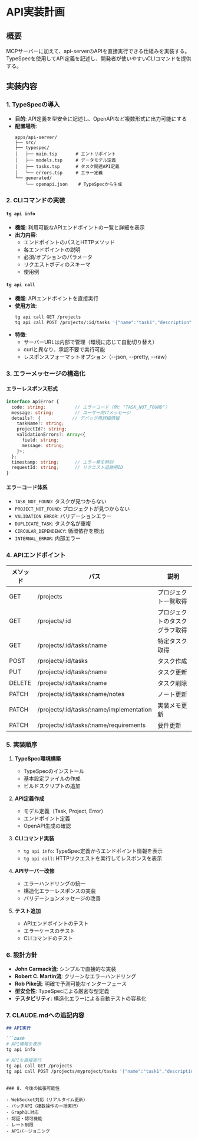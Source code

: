 # API実装計画

## 概要
MCPサーバーに加えて、api-serverのAPIを直接実行できる仕組みを実装する。TypeSpecを使用してAPI定義を記述し、開発者が使いやすいCLIコマンドを提供する。

## 実装内容

### 1. TypeSpecの導入
- **目的**: API定義を型安全に記述し、OpenAPIなど複数形式に出力可能にする
- **配置場所**:
  ```
  apps/api-server/
  ├── src/
  ├── typespec/
  │   ├── main.tsp       # エントリポイント
  │   ├── models.tsp     # データモデル定義
  │   ├── tasks.tsp      # タスク関連API定義
  │   └── errors.tsp     # エラー定義
  └── generated/
      └── openapi.json    # TypeSpecから生成
  ```

### 2. CLIコマンドの実装

#### `tg api info`
- **機能**: 利用可能なAPIエンドポイントの一覧と詳細を表示
- **出力内容**:
  - エンドポイントのパスとHTTPメソッド
  - 各エンドポイントの説明
  - 必須/オプションのパラメータ
  - リクエストボディのスキーマ
  - 使用例

#### `tg api call`
- **機能**: APIエンドポイントを直接実行
- **使用方法**:
  ```bash
  tg api call GET /projects
  tg api call POST /projects/:id/tasks '{"name":"task1","description":"説明"}'
  ```
- **特徴**:
  - サーバーURLは内部で管理（環境に応じて自動切り替え）
  - curlと異なり、承認不要で実行可能
  - レスポンスフォーマットオプション（--json, --pretty, --raw）

### 3. エラーメッセージの構造化

#### エラーレスポンス形式
```typescript
interface ApiError {
  code: string;           // エラーコード（例: "TASK_NOT_FOUND"）
  message: string;        // ユーザー向けメッセージ
  details?: {            // デバッグ用詳細情報
    taskName?: string;
    projectId?: string;
    validationErrors?: Array<{
      field: string;
      message: string;
    }>;
  };
  timestamp: string;      // エラー発生時刻
  requestId: string;      // リクエスト追跡用ID
}
```

#### エラーコード体系
- `TASK_NOT_FOUND`: タスクが見つからない
- `PROJECT_NOT_FOUND`: プロジェクトが見つからない
- `VALIDATION_ERROR`: バリデーションエラー
- `DUPLICATE_TASK`: タスク名が重複
- `CIRCULAR_DEPENDENCY`: 循環依存を検出
- `INTERNAL_ERROR`: 内部エラー

### 4. APIエンドポイント

| メソッド | パス | 説明 |
|---------|------|------|
| GET | /projects | プロジェクト一覧取得 |
| GET | /projects/:id | プロジェクトのタスクグラフ取得 |
| GET | /projects/:id/tasks/:name | 特定タスク取得 |
| POST | /projects/:id/tasks | タスク作成 |
| PUT | /projects/:id/tasks/:name | タスク更新 |
| DELETE | /projects/:id/tasks/:name | タスク削除 |
| PATCH | /projects/:id/tasks/:name/notes | ノート更新 |
| PATCH | /projects/:id/tasks/:name/implementation | 実装メモ更新 |
| PATCH | /projects/:id/tasks/:name/requirements | 要件更新 |

### 5. 実装順序

1. **TypeSpec環境構築**
   - TypeSpecのインストール
   - 基本設定ファイルの作成
   - ビルドスクリプトの追加

2. **API定義作成**
   - モデル定義（Task, Project, Error）
   - エンドポイント定義
   - OpenAPI生成の確認

3. **CLIコマンド実装**
   - `tg api info`: TypeSpec定義からエンドポイント情報を表示
   - `tg api call`: HTTPリクエストを実行してレスポンスを表示

4. **APIサーバー改修**
   - エラーハンドリングの統一
   - 構造化エラーレスポンスの実装
   - バリデーションメッセージの改善

5. **テスト追加**
   - APIエンドポイントのテスト
   - エラーケースのテスト
   - CLIコマンドのテスト

### 6. 設計方針

- **John Carmack流**: シンプルで直接的な実装
- **Robert C. Martin流**: クリーンなエラーハンドリング
- **Rob Pike流**: 明確で予測可能なインターフェース
- **型安全性**: TypeSpecによる厳密な型定義
- **テスタビリティ**: 構造化エラーによる自動テストの容易化

### 7. CLAUDE.mdへの追記内容

```markdown
## API実行

```bash
# API情報を表示
tg api info

# APIを直接実行
tg api call GET /projects
tg api call POST /projects/myproject/tasks '{"name":"task1","description":"タスク説明"}'
```
```

### 8. 今後の拡張可能性

- WebSocket対応（リアルタイム更新）
- バッチAPI（複数操作の一括実行）
- GraphQL対応
- 認証・認可機能
- レート制限
- APIバージョニング
